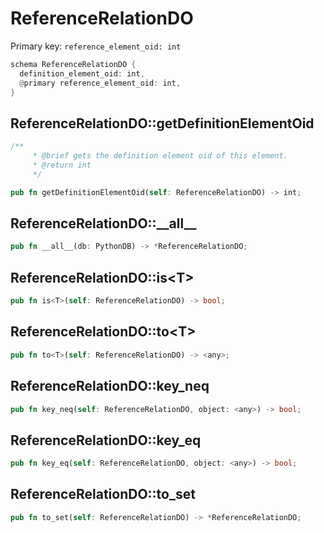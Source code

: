 # ReferenceRelationDO

Primary key: `reference_element_oid: int`

```rust
schema ReferenceRelationDO {
  definition_element_oid: int,
  @primary reference_element_oid: int,
}
```
## ReferenceRelationDO::getDefinitionElementOid

```rust
/**
     * @brief gets the definition element oid of this element.
     * @return int
     */
```
```rust
pub fn getDefinitionElementOid(self: ReferenceRelationDO) -> int;
```
## ReferenceRelationDO::\_\_all\_\_

```rust
pub fn __all__(db: PythonDB) -> *ReferenceRelationDO;
```
## ReferenceRelationDO::is\<T\>

```rust
pub fn is<T>(self: ReferenceRelationDO) -> bool;
```
## ReferenceRelationDO::to\<T\>

```rust
pub fn to<T>(self: ReferenceRelationDO) -> <any>;
```
## ReferenceRelationDO::key\_neq

```rust
pub fn key_neq(self: ReferenceRelationDO, object: <any>) -> bool;
```
## ReferenceRelationDO::key\_eq

```rust
pub fn key_eq(self: ReferenceRelationDO, object: <any>) -> bool;
```
## ReferenceRelationDO::to\_set

```rust
pub fn to_set(self: ReferenceRelationDO) -> *ReferenceRelationDO;
```
